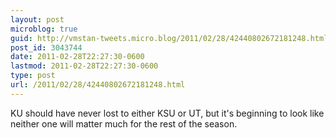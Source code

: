 ```yaml
---
layout: post
microblog: true
guid: http://vmstan-tweets.micro.blog/2011/02/28/42440802672181248.html
post_id: 3043744
date: 2011-02-28T22:27:30-0600
lastmod: 2011-02-28T22:27:30-0600
type: post
url: /2011/02/28/42440802672181248.html
---
```

KU should have never lost to either KSU or UT, but it's beginning to look like neither one will matter much for the rest of the season.
